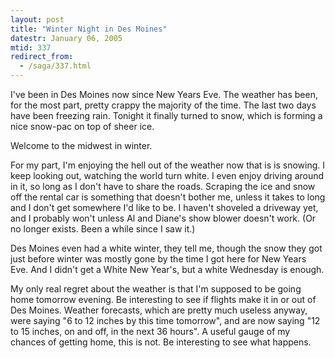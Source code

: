 ```yaml
---
layout: post
title: "Winter Night in Des Moines"
datestr: January 06, 2005
mtid: 337
redirect_from:
  - /saga/337.html
---
```


I've been in Des Moines now since New Years Eve.  The weather has been, for the
most part, pretty crappy the majority of the time.  The last two days have been
freezing rain.  Tonight it finally turned to snow, which is forming a nice snow-pac
on top of sheer ice.

Welcome to the midwest in winter.

For my part, I'm enjoying the hell out of the weather now that is is snowing.  I keep
looking out, watching the world turn white.  I even enjoy driving around in it, so
long as I don't have to share the roads.  Scraping the ice and snow off the rental
car is something that doesn't bother me, unless it takes to long and I don't get
somewhere I'd like to be.  I haven't shoveled a driveway yet, and I probably won't
unless Al and Diane's show blower doesn't work.  (Or no longer exists.  Been a while
since I saw it.)

Des Moines even had a white winter, they tell me, though the snow they got just
before winter was mostly gone by the time I got here for New Years Eve.  And I
didn't get a White New Year's, but a white Wednesday is enough.

My only real regret about the weather is that I'm supposed to be going home tomorrow
evening.  Be interesting to see if flights make it in or out of Des Moines.  Weather
forecasts, which are pretty much useless anyway, were saying "6 to 12 inches by this
time tomorrow", and are now saying "12 to 15 inches, on and off, in the next 36
hours".  A useful gauge of my chances of getting home, this is not.  Be interesting
to see what happens.
